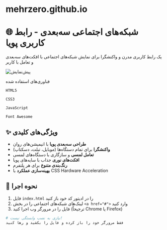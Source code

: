 # mehrzero.github.io
# 🌐 شبکه‌های اجتماعی سه‌بعدی - رابط کاربری پویا

یک رابط کاربری مدرن و واکنشگرا برای نمایش شبکه‌های اجتماعی با افکت‌های سه‌بعدی و تعامل با کاربر

![پیش‌نمایش](https://via.placeholder.com/800x600/1a1a1a/ffffff?text=3D+Social+Links+Preview)

 فناوری‌های استفاده شده

    HTML5

    CSS3

    JavaScript

    Font Awesome
## ✨ ویژگی‌های کلیدی

- **طراحی سه‌بعدی پویا** با انیمیشن‌های روان
- **واکنشگرا** برای تمام دستگاه‌ها (موبایل، تبلت، دسکتاپ)
- **تعامل لمسی** و سازگاری با دستگاه‌های لمسی
- **افکت‌های نوری** جذاب با سایه‌های پویا
- **رنگ‌بندی متنوع** برای هر پلتفرم
- **بهینه‌سازی عملکرد** با CSS Hardware Acceleration

## 🚀 نحوه اجرا

1. فایل `index.html` را در ادیتور کد خود باز کنید
2. لینک‌های شبکه‌های اجتماعی را در بخش `<a href="#">` وارد کنید
3. فایل را در مرورگر وب اجرا کنید (ترجیحاً Chrome یا Firefox)

```bash
# نیازی به نصب وابستگی نیست!
فقط مرورگر خود را باز کرده و فایل را بکشید و رها کنید
